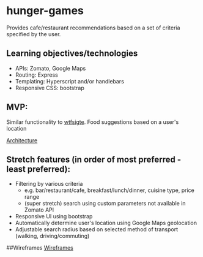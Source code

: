 # hunger-games

Provides cafe/restaurant recommendations based on a set of criteria specified by the user.

## Learning objectives/technologies

- APIs: Zomato, Google Maps
- Routing: Express
- Templating: Hyperscript and/or handlebars
- Responsive CSS: bootstrap

## MVP:

Similar functionality to [wtfsigte](http://wtfsigte.com/). Food suggestions based on a user's location

[Architecture](https://www.dropbox.com/sc/mg4tr1ah7v4grpv/AACg8GC0HLMAx3SSGOkpdyJRa)

## Stretch features (in order of most preferred - least preferred):

- Filtering by various criteria
  - e.g. bar/restaurant/cafe, breakfast/lunch/dinner, cuisine type, price range
  - (super stretch) search using custom parameters not available in Zomato API
- Responsive UI using bootstrap
- Automatically determine user's location using Google Maps geolocation 
- Adjustable search radius based on selected method of transport (walking, driving/commuting)

##Wireframes
[Wireframes](https://www.dropbox.com/sh/hi4o7h97a2o3xcy/AAAzjgz8PP4AyqrZInR2GYbya?dl=0)

